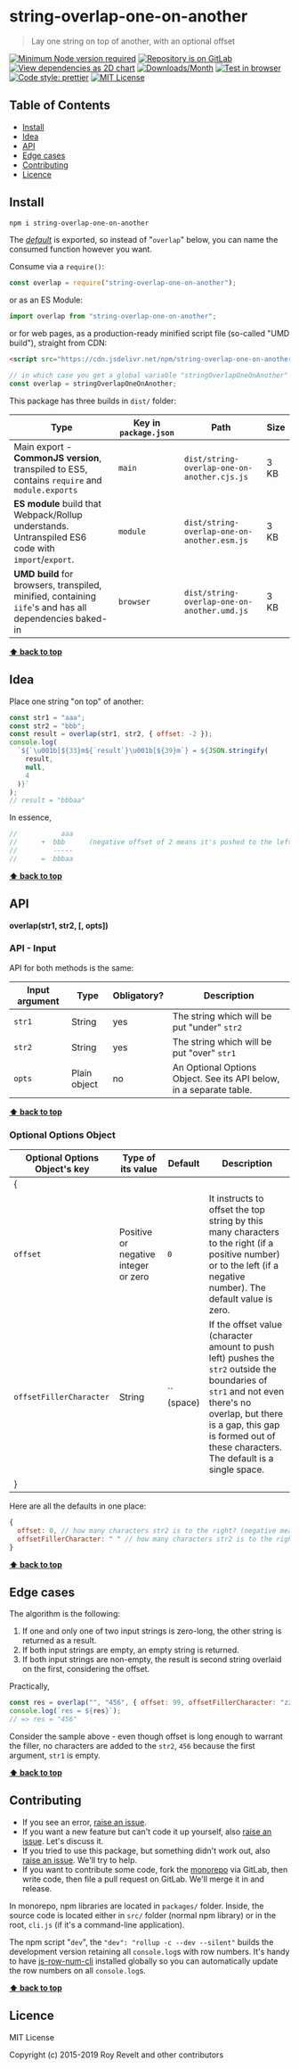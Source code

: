 # string-overlap-one-on-another

> Lay one string on top of another, with an optional offset

[![Minimum Node version required][node-img]][node-url]
[![Repository is on GitLab][gitlab-img]][gitlab-url]
[![View dependencies as 2D chart][deps2d-img]][deps2d-url]
[![Downloads/Month][downloads-img]][downloads-url]
[![Test in browser][runkit-img]][runkit-url]
[![Code style: prettier][prettier-img]][prettier-url]
[![MIT License][license-img]][license-url]

## Table of Contents

- [Install](#install)
- [Idea](#idea)
- [API](#api)
- [Edge cases](#edge-cases)
- [Contributing](#contributing)
- [Licence](#licence)

## Install

```bash
npm i string-overlap-one-on-another
```

The [_default_](https://exploringjs.com/es6/ch_modules.html#_default-exports-one-per-module) is exported, so instead of "`overlap`" below, you can name the consumed function however you want.

Consume via a `require()`:

```js
const overlap = require("string-overlap-one-on-another");
```

or as an ES Module:

```js
import overlap from "string-overlap-one-on-another";
```

or for web pages, as a production-ready minified script file (so-called "UMD build"), straight from CDN:

```html
<script src="https://cdn.jsdelivr.net/npm/string-overlap-one-on-another/dist/string-overlap-one-on-another.umd.js"></script>
```

```js
// in which case you get a global variable "stringOverlapOneOnAnother" which you consume like this:
const overlap = stringOverlapOneOnAnother;
```

This package has three builds in `dist/` folder:

| Type                                                                                                    | Key in `package.json` | Path                                        | Size |
| ------------------------------------------------------------------------------------------------------- | --------------------- | ------------------------------------------- | ---- |
| Main export - **CommonJS version**, transpiled to ES5, contains `require` and `module.exports`          | `main`                | `dist/string-overlap-one-on-another.cjs.js` | 3 KB |
| **ES module** build that Webpack/Rollup understands. Untranspiled ES6 code with `import`/`export`.      | `module`              | `dist/string-overlap-one-on-another.esm.js` | 3 KB |
| **UMD build** for browsers, transpiled, minified, containing `iife`'s and has all dependencies baked-in | `browser`             | `dist/string-overlap-one-on-another.umd.js` | 3 KB |

**[⬆ back to top](#)**

## Idea

Place one string "on top" of another:

```js
const str1 = "aaa";
const str2 = "bbb";
const result = overlap(str1, str2, { offset: -2 });
console.log(
  `${`\u001b[${33}m${`result`}\u001b[${39}m`} = ${JSON.stringify(
    result,
    null,
    4
  )}`
);
// result = "bbbaa"
```

In essence,

```js
//           aaa
//      +  bbb      (negative offset of 2 means it's pushed to the left by 2 places)
//         -----
//      =  bbbaa
```

**[⬆ back to top](#)**

## API

**overlap(str1, str2, [, opts])**

### API - Input

API for both methods is the same:

| Input argument | Type         | Obligatory? | Description                                                         |
| -------------- | ------------ | ----------- | ------------------------------------------------------------------- |
| `str1`         | String       | yes         | The string which will be put "under" `str2`                         |
| `str2`         | String       | yes         | The string which will be put "over" `str1`                          |
| `opts`         | Plain object | no          | An Optional Options Object. See its API below, in a separate table. |

**[⬆ back to top](#)**

### Optional Options Object

| Optional Options Object's key | Type of its value                    | Default                                                                                                                                                                                                                                             | Description                                                                                                                                                         |
| ----------------------------- | ------------------------------------ | --------------------------------------------------------------------------------------------------------------------------------------------------------------------------------------------------------------------------------------------------- | ------------------------------------------------------------------------------------------------------------------------------------------------------------------- |
| {                             |                                      |                                                                                                                                                                                                                                                     |
| `offset`                      | Positive or negative integer or zero | `0`                                                                                                                                                                                                                                                 | It instructs to offset the top string by this many characters to the right (if a positive number) or to the left (if a negative number). The default value is zero. |
| `offsetFillerCharacter`       | String                               | `` (space) | If the offset value (character amount to push left) pushes the `str2` outside the boundaries of `str1` and not even there's no overlap, but there is a gap, this gap is formed out of these characters. The default is a single space. |
| }                             |                                      |                                                                                                                                                                                                                                                     |

Here are all the defaults in one place:

```js
{
  offset: 0, // how many characters str2 is to the right? (negative means it's off to the left)
  offsetFillerCharacter: " " // how many characters str2 is to the right? (negative means it's off to the left)
}
```

**[⬆ back to top](#)**

## Edge cases

The algorithm is the following:

1. If one and only one of two input strings is zero-long, the other string is returned as a result.
2. If both input strings are empty, an empty string is returned.
3. If both input strings are non-empty, the result is second string overlaid on the first, considering the offset.

Practically,

```js
const res = overlap("", "456", { offset: 99, offsetFillerCharacter: "zzzz" });
console.log(`res = ${res}`);
// => res = "456"
```

Consider the sample above - even though offset is long enough to warrant the filler, no characters are added to the `str2`, `456` because the first argument, `str1` is empty.

**[⬆ back to top](#)**

## Contributing

- If you see an error, [raise an issue](<https://gitlab.com/codsen/codsen/issues/new?issue[title]=string-overlap-one-on-another%20package%20-%20put%20title%20here&issue[description]=**Which%20package%20is%20this%20issue%20for**%3A%20%0Astring-overlap-one-on-another%0A%0A**Describe%20the%20issue%20(if%20necessary)**%3A%20%0A%0A%0A%2Fassign%20%40revelt>).
- If you want a new feature but can't code it up yourself, also [raise an issue](<https://gitlab.com/codsen/codsen/issues/new?issue[title]=string-overlap-one-on-another%20package%20-%20put%20title%20here&issue[description]=**Which%20package%20is%20this%20issue%20for**%3A%20%0Astring-overlap-one-on-another%0A%0A**Describe%20the%20issue%20(if%20necessary)**%3A%20%0A%0A%0A%2Fassign%20%40revelt>). Let's discuss it.
- If you tried to use this package, but something didn't work out, also [raise an issue](<https://gitlab.com/codsen/codsen/issues/new?issue[title]=string-overlap-one-on-another%20package%20-%20put%20title%20here&issue[description]=**Which%20package%20is%20this%20issue%20for**%3A%20%0Astring-overlap-one-on-another%0A%0A**Describe%20the%20issue%20(if%20necessary)**%3A%20%0A%0A%0A%2Fassign%20%40revelt>). We'll try to help.
- If you want to contribute some code, fork the [monorepo](https://gitlab.com/codsen/codsen/) via GitLab, then write code, then file a pull request on GitLab. We'll merge it in and release.

In monorepo, npm libraries are located in `packages/` folder. Inside, the source code is located either in `src/` folder (normal npm library) or in the root, `cli.js` (if it's a command-line application).

The npm script "`dev`", the `"dev": "rollup -c --dev --silent"` builds the development version retaining all `console.log`s with row numbers. It's handy to have [js-row-num-cli](https://www.npmjs.com/package/js-row-num-cli) installed globally so you can automatically update the row numbers on all `console.log`s.

**[⬆ back to top](#)**

## Licence

MIT License

Copyright (c) 2015-2019 Roy Revelt and other contributors

[node-img]: https://img.shields.io/node/v/string-overlap-one-on-another.svg?style=flat-square&label=works%20on%20node
[node-url]: https://www.npmjs.com/package/string-overlap-one-on-another
[gitlab-img]: https://img.shields.io/badge/repo-on%20GitLab-brightgreen.svg?style=flat-square
[gitlab-url]: https://gitlab.com/codsen/codsen/tree/master/packages/string-overlap-one-on-another
[deps2d-img]: https://img.shields.io/badge/deps%20in%202D-see_here-08f0fd.svg?style=flat-square
[deps2d-url]: http://npm.anvaka.com/#/view/2d/string-overlap-one-on-another
[downloads-img]: https://img.shields.io/npm/dm/string-overlap-one-on-another.svg?style=flat-square
[downloads-url]: https://npmcharts.com/compare/string-overlap-one-on-another
[runkit-img]: https://img.shields.io/badge/runkit-test_in_browser-a853ff.svg?style=flat-square
[runkit-url]: https://npm.runkit.com/string-overlap-one-on-another
[prettier-img]: https://img.shields.io/badge/code_style-prettier-ff69b4.svg?style=flat-square
[prettier-url]: https://prettier.io
[license-img]: https://img.shields.io/badge/licence-MIT-51c838.svg?style=flat-square
[license-url]: https://gitlab.com/codsen/codsen/blob/master/LICENSE
